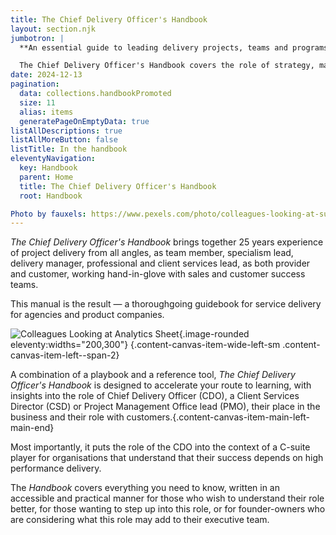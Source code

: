 ```yaml
---
title: The Chief Delivery Officer's Handbook
layout: section.njk
jumbotron: |
  **An essential guide to leading delivery projects, teams and programs for agencies, client service businesses and SaaS product companies, with insights and guidance for professional services directors, client services directors, and other delivery principal roles.**

  The Chief Delivery Officer's Handbook covers the role of strategy, management and leadership for project delivery for clients within the expectations of ambitious organisations. It also covers how the CDO fits in the context of the c-suite, supporting internal and external stakeholders.{.smaller}
date: 2024-12-13
pagination:
  data: collections.handbookPromoted
  size: 11
  alias: items
  generatePageOnEmptyData: true
listAllDescriptions: true
listAllMoreButton: false
listTitle: In the handbook
eleventyNavigation:
  key: Handbook
  parent: Home
  title: The Chief Delivery Officer's Handbook
  root: Handbook

Photo by fauxels: https://www.pexels.com/photo/colleagues-looking-at-survey-sheet-3183153/
---
```


*The Chief Delivery Officer's Handbook* brings together 25 years experience of project delivery from all angles, as team member, specialism lead, delivery manager, professional and client services lead, as both provider and customer, working hand-in-glove with sales and customer success teams.

This manual is the result — a thoroughgoing guidebook for service delivery for agencies and product companies.

![Colleagues Looking at Analytics Sheet](/public/images/source/pexels-fauxels-3183153.jpg){.image-rounded eleventy:widths="200,300"}
{.content-canvas-item-wide-left-sm .content-canvas-item-left--span-2}

A combination of a playbook and a reference tool, *The Chief Delivery Officer's Handbook* is designed to accelerate your route to learning, with insights into the role of Chief Delivery Officer (CDO), a Client Services Director (CSD) or Project Management Office lead (PMO), their place in the business and their role with customers.{.content-canvas-item-main-left-main-end}

Most importantly, it puts the role of the CDO into the context of a C-suite player for organisations that understand that their success depends on high performance delivery.

The *Handbook* covers everything you need to know, written in an accessible and practical manner for those who wish to understand their role better, for those wanting to step up into this role, or for founder-owners who are considering what this role may add to their executive team.
